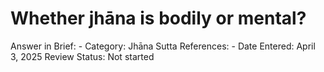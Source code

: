 # Whether jhāna is bodily or mental?

Answer in Brief: -
 Category: Jhāna
Sutta References: -
Date Entered: April 3, 2025
Review Status: Not started
